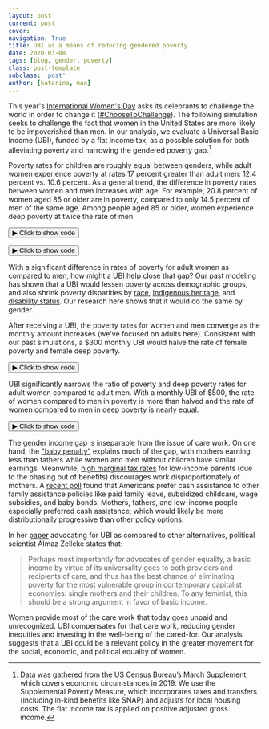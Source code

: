 ```yaml
---
layout: post
current: post
cover: 
navigation: True
title: UBI as a means of reducing gendered poverty
date: 2020-03-08
tags: [blog, gender, poverty]
class: post-template
subclass: 'post'
author: [katarina, max]
---
```


<head>
  <script src="https://cdn.plot.ly/plotly-latest.min.js"></script>
  <script src="https://ajax.googleapis.com/ajax/libs/jquery/3.5.1/jquery.min.js"></script>
</head>


This year's [International Women's Day](https://www.internationalwomensday.com/) asks its celebrants to challenge the world in order to change it ([#ChooseToChallenge](https://twitter.com/search?q=%23ChooseToChallenge)).
The following simulation seeks to challenge the fact that women in the United States are more likely to be impoverished than men.
In our analysis, we evaluate a Universal Basic Income (UBI), funded by a flat income tax, as a possible solution for both alleviating poverty and narrowing the gendered poverty gap.[^modeling]

[^modeling]: Data was gathered from the US Census Bureau’s March Supplement, which covers economic circumstances in 2019. We use the Supplemental Poverty Measure, which incorporates taxes and transfers (including in-kind benefits like SNAP) and adjusts for local housing costs. The flat income tax is applied on positive adjusted gross income.

Poverty rates for children are roughly equal between genders, while adult women experience poverty at rates 17 percent greater than adult men: 12.4 percent vs. 10.6 percent.
As a general trend, the difference in poverty rates between women and men increases with age.
For example, 20.8 percent of women aged 85 or older are in poverty, compared to only 14.5 percent of men of the same age.
Among people aged 85 or older, women experience deep poverty at twice the rate of men.


<button class="code-button" id="button1" onclick="f1()">&#9654; Click to show code</button>
<div class="code-cell" id="asset_code_1" style="display: none;">
  <pre>
    <code>
import microdf as mdf
import numpy as np
import pandas as pd
import plotly.express as px
import ubicenter

df = pd.read_csv(
    "https://github.com/MaxGhenis/datarepo/raw/master/pppub20.csv.gz",
    usecols=[
        "MARSUPWT",
        "SPM_RESOURCES",
        "SPM_POVTHRESHOLD",
        "SPM_WEIGHT",
        "SPM_NUMPER",
        "A_SEX",
        "A_AGE",
        "SPM_ID",
        "AGI",
    ],
)
df.columns = df.columns.str.lower()
df["weight"] = df.marsupwt / 100
df["spm_weight"] = df.spm_weight / 100
df["female"] = df.a_sex == 2
df["poverty"] = df.spm_resources < df.spm_povthreshold
df["deep_poverty"] = df.spm_resources < (df.spm_povthreshold / 2)
df["sex"] = np.where(df.female, "Female", "Male")

spm = df.groupby(
    ["spm_id", "spm_resources", "spm_weight", "spm_povthreshold", "spm_numper"]
)[["agi"]].sum()
spm["agi_pos"] = np.maximum(spm.agi, 0)
spm.reset_index(inplace=True)

total_population = df.weight.sum()
total_agi_pos = mdf.weighted_sum(spm, "agi_pos", "spm_weight")

# Bin into ages aligning with 18 year old threshold.
DARK_PURPLE = "#46296E"  # Official Intl Womens Day Color.
LIGHT_PURPLE = "#907EA8"  # Lightened version.
DARK_GREY = "#9E9E9E"  # Gray 500 from Material Design.
LIGHT_GREY = "#BDBDBD"  # Gray 400.

COLOR_MAP = {
    "Female": DARK_PURPLE,
    "Male": LIGHT_GREY,
    "Female poverty": DARK_PURPLE,
    "Female deep poverty": LIGHT_PURPLE,
    "Male poverty": DARK_GREY,
    "Male deep poverty": LIGHT_GREY,
    "Poverty": DARK_PURPLE,
    "Deep poverty": LIGHT_PURPLE,
}

df["age_group"] = pd.cut(df.a_age + 1, np.arange(0, 91, 5), labels=np.arange(0, 86, 5))
pov_age = mdf.weighted_mean(
    df, ["poverty", "deep_poverty"], "marsupwt", groupby=["age_group", "sex"]
)
pov_age = pov_age.round(3)
pov_age.reset_index(inplace=True)
pov_age = pov_age.melt(["age_group", "sex"], ["poverty", "deep_poverty"])
pov_age["label"] = (
    pov_age.sex
    + " "
    + np.where(pov_age.variable == "poverty", "poverty", "deep poverty")
)

fig = px.line(
    pov_age, x="age_group", y="value", color="label", color_discrete_map=COLOR_MAP
)
fig.update_layout(
    title="Poverty by gender and age",
    xaxis_title="Age (in 5-year bins)",
    yaxis_title="SPM poverty rate (2019)",
    legend_title="",
    yaxis_tickformat="%",
    yaxis_range=[0, pov_age.value.max() * 1.1] #fig.update_xaxes(range=[1.5, 4.5])
)

fig.update_traces(mode="markers+lines", hovertemplate=None)

fig = ubicenter.format_fig(fig, show = False)
fig.show()
    </code>
  </pre>
</div>

<script>
function f1() {
  var x = document.getElementById("asset_code_1");
  var b = document.getElementById("button1");
  if (x.style.display === "none") {
    x.style.display = "block";
    b.innerHTML = "&#9660 Click to hide code";
  } else {
    x.style.display = "none";
    b.innerHTML = "&#9654 Click to show code";
  }
}
</script> 

<div>
  <script>
    $(document).ready(function(){
      $("#asset1").load("{{site.baseurl}}assets/markdown_assets/womens-day-2021/2020-03-08-womens-day-2021-asset-1.html");
    });
  </script>
</div>
<div id = "asset1"></div>


<button class="code-button" id="button2" onclick="f2()">&#9654; Click to show code</button>
<div class="code-cell" id="asset_code_2" style="display: none;">
  <pre>
    <code>
pov_age_diff = pov_age[pov_age.variable == "poverty"].pivot_table(
    values="value", index="age_group", columns="sex"
)
pov_age_diff["female_minus_male"] = pov_age_diff.Female - pov_age_diff.Male
pov_age_diff.female_minus_male.plot()
    </code>
  </pre>
</div>

<script>
function f2() {
  var x = document.getElementById("asset_code_2");
  var b = document.getElementById("button2");
  if (x.style.display === "none") {
    x.style.display = "block";
    b.innerHTML = "&#9660 Click to hide code";
  } else {
    x.style.display = "none";
    b.innerHTML = "&#9654 Click to show code";
  }
}
</script> 

<div>
  <script>
    $(document).ready(function(){
      $("#asset2").load("{{site.baseurl}}assets/markdown_assets/womens-day-2021/2020-03-08-womens-day-2021-asset-2.html");
    });
  </script>
</div>
<div id = "asset2"></div>

With a significant difference in rates of poverty for adult women as compared to men, how might a UBI help close that gap?
Our past modeling has shown that a UBI would lessen poverty across demographic groups, and also shrink poverty disparities by [race](https://blog.ubicenter.org/20210118/racial-poverty-disparities-mlk-day-2021.html), [Indigenous heritage](https://blog.ubicenter.org/20201012/indigenous.html), and [disability status](https://blog.ubicenter.org/20200731/ada30.html).
Our research here shows that it would do the same by gender.

After receiving a UBI, the poverty rates for women and men converge as the monthly amount increases (we've focused on adults here).
Consistent with our past simulations, a $300 monthly UBI would halve the rate of female poverty and female deep poverty.


<button class="code-button" id="button3" onclick="f3()">&#9654; Click to show code</button>
<div class="code-cell" id="asset_code_3" style="display: none;">
  <pre>
    <code>
def pov(female, monthly_ubi):
    # Calculate poverty rates for a gender subset given a monthly UBI amount.
    cost = monthly_ubi * total_population * 12
    tax_rate = cost / total_agi_pos  # Divide by positive AGI.
    spm["new_resources"] = (
        spm.spm_resources - tax_rate * spm.agi_pos + (12 * monthly_ubi * spm.spm_numper)
    )
    person = df[(df.female == female) & (df.a_age > 17)].merge(
        spm[["spm_id", "new_resources"]], on="spm_id"
    )
    return pd.Series(
        dict(
            pov=mdf.poverty_rate(
                person, income="new_resources", threshold="spm_povthreshold", w="weight"
            ),
            deep_pov=mdf.deep_poverty_rate(
                person, income="new_resources", threshold="spm_povthreshold", w="weight"
            ),
        )
    )


def pov_row(row):
    return pov(row.female, row.monthly_ubi)


gender_ubi = mdf.cartesian_product(
    {"female": [True, False], "monthly_ubi": np.arange(0, 1001, 100)}
)
gender_ubi = pd.concat([gender_ubi, gender_ubi.apply(pov_row, axis=1)], axis=1)

gender_ubi_long = gender_ubi.melt(
    id_vars=["female", "monthly_ubi"], value_vars=["pov", "deep_pov"]
)
gender_ubi_long["label"] = (
    pd.Series(np.where(gender_ubi_long.female, "Female", "Male"))
    + " "
    + pd.Series(np.where(gender_ubi_long.variable == "pov", "poverty", "deep poverty"))
)
gender_ubi_long.value = gender_ubi_long.value.round(3)

fig = px.line(
    gender_ubi_long,
    x="monthly_ubi",
    y="value",
    color="label",
    color_discrete_map=COLOR_MAP,
)

fig.update_layout(
    title="Poverty by gender and UBI amount",
    xaxis_title="Monthly universal basic income amount (funded by flat income tax)",
    xaxis_tickprefix="$",
    yaxis_title="SPM poverty rate (2019)",
    legend_title="",
    yaxis_tickformat="%",
)

fig.update_traces(mode="markers+lines", hovertemplate=None)
fig = ubicenter.format_fig(fig, show = False)
fig.show()
    </code>
  </pre>
</div>

<script>
function f3() {
  var x = document.getElementById("asset_code_3");
  var b = document.getElementById("button3");
  if (x.style.display === "none") {
    x.style.display = "block";
    b.innerHTML = "&#9660 Click to hide code";
  } else {
    x.style.display = "none";
    b.innerHTML = "&#9654 Click to show code";
  }
}
</script> 

<div>
  <script>
    $(document).ready(function(){
      $("#asset3").load("{{site.baseurl}}assets/markdown_assets/womens-day-2021/2020-03-08-womens-day-2021-asset-3.html");
    });
  </script>
</div>
<div id = "asset3"></div>

UBI significantly narrows the ratio of poverty and deep poverty rates for adult women compared to adult men.
With a monthly UBI of $500, the rate of women compared to men in poverty is more than halved and the rate of women compared to men in deep poverty is nearly equal. 


<button class="code-button" id="button4" onclick="f4()">&#9654; Click to show code</button>
<div class="code-cell" id="asset_code_4" style="display: none;">
  <pre>
    <code>
gender_ratio = gender_ubi.pivot_table(
    values="pov", index=["monthly_ubi"], columns="female"
).reset_index()
gender_ratio.rename({True: "female", False: "male"}, axis=1, inplace=True)
gender_ratio["ratio"] = gender_ratio.female / gender_ratio.male
gender_ratio["poverty_type"] = "Poverty"
deep_gender_ratio = gender_ubi.pivot_table(
    values="deep_pov", index=["monthly_ubi"], columns="female"
).reset_index()
deep_gender_ratio.rename({True: "female", False: "male"}, axis=1, inplace=True)
deep_gender_ratio["ratio"] = deep_gender_ratio.female / deep_gender_ratio.male
deep_gender_ratio["poverty_type"] = "Deep poverty"

gender_ratios = pd.concat([gender_ratio, deep_gender_ratio])
gender_ratios.ratio = gender_ratios.ratio.round(2)

fig = px.line(
    gender_ratios,
    x="monthly_ubi",
    y="ratio",
    color="poverty_type",
    color_discrete_map=COLOR_MAP,
)

fig.update_yaxes(range=[0.94, 1.18])
fig.add_shape(
    type="line",
    x0=0,
    y0=1,
    x1=1000,
    y1=1,
    line=dict(color=LIGHT_GREY, dash="dash"),
    xref="x",
    yref="y",
)

fig.update_layout(
    title="Poverty disparities by gender with respect to UBI",
    xaxis_title="Monthly universal basic income (funded by flat income tax)",
    xaxis_tickprefix="$",
    yaxis_title="Ratio of women to men SPM poverty rate (2019)",
    legend_title="",
)

fig.update_traces(mode="markers+lines", hovertemplate=None)
fig = ubicenter.format_fig(fig, show = False)
fig.show()
    </code>
  </pre>
</div>

<script>
function f4() {
  var x = document.getElementById("asset_code_4");
  var b = document.getElementById("button4");
  if (x.style.display === "none") {
    x.style.display = "block";
    b.innerHTML = "&#9660 Click to hide code";
  } else {
    x.style.display = "none";
    b.innerHTML = "&#9654 Click to show code";
  }
}
</script> 

<div>
  <script>
    $(document).ready(function(){
      $("#asset4").load("{{site.baseurl}}assets/markdown_assets/womens-day-2021/2020-03-08-womens-day-2021-asset-4.html");
    });
  </script>
</div>
<div id = "asset4"></div>

The gender income gap is inseparable from the issue of care work.
On one hand, the ["baby penalty"](https://www.vox.com/2018/2/19/17018380/gender-wage-gap-childcare-penalty) explains much of the gap, with mothers earning less than fathers while women and men without children have similar earnings.
Meanwhile, [high marginal tax rates](https://aspe.hhs.gov/system/files/aspe-files/260661/brief2-overviewmtranalyses.pdf) for low-income parents (due to the phasing out of benefits) discourages work disproportionately of mothers.
A [recent poll](https://americancompass.org/essays/home-building-survey-part-2/) found that Americans prefer cash assistance to other family assistance policies like paid family leave, subsidized childcare, wage subsidies, and baby bonds.
Mothers, fathers, and low-income people especially preferred cash assistance, which would likely be more distributionally progressive than other policy options. 

In her [paper](https://almazzelleke.files.wordpress.com/2014/01/zelleke-institutionalizing-the-universal-caretaker-dec-2008.pdf) advocating for UBI as compared to other alternatives, political scientist Almaz Zelleke states that:

>Perhaps most importantly for advocates of gender equality, a basic income by virtue of its universality goes to both providers and recipients of care, and thus has the best chance of eliminating poverty for the most vulnerable group in contemporary capitalist economies: single mothers and their children. To any feminist, this should be a strong argument in favor of basic income.

Women provide most of the care work that today goes unpaid and unrecognized.
UBI compensates for that care work, reducing gender inequities and investing in the well-being of the cared-for.
Our analysis suggests that a UBI could be a relevant policy in the greater movement for the social, economic, and political equality of women.
